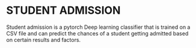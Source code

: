 # STUDENT ADMISSION

Student admission is a pytorch  Deep learning classifier that is trained on a CSV file and can predict the chances of a student getting admitted based on certain results and factors.